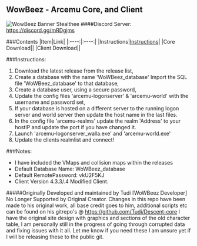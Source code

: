 ## WowBeez - Arcemu Core, and Client 
![WowBeez Banner Stealthee](http://i.imgur.com/UtGnhWM.gif "WowBeez Banner - Stealthee")
####Discord Server: https://discord.gg/mRDgjms

###Contents
|Item|Link|
|:----:|:----:|
|Instructions|[Instructions](#instructions)|
|Core Download||
|Client Download||


###Instructions:
1. Download the latest release from the release list,
2. Create a database with the name 'WoWBeez_database' Import the SQL file 'WoWBeez_database' to that database,
3. Create a database user, using a secure password,
4. Update the config files 'arcemu-logonserver' & 'arcemu-world' with the username and password set,
5. If your database is hosted on a different server to the running logon server and  world server then update the host name in the last files.
6. In the config file 'arcemu-realms' update the realm 'Address' to your hostIP and update the port if you have changed it.
7. Launch 'arcemu-logonserver_walla.exe' and 'arcemu-world.exe'
8. Update the clients realmlist and connect!

###Notes:
- I have included the VMaps and collision maps within the releases
- Default Database Name: WoWBeez_database
- Default RemotePassword: vkU2F5KJ
- Client Version 4.3.3/.4 Modified Client.




#####Originally Developed and maintained by Tudi [WoWBeez Developer] No Longer Supported by Original Creator. Changes in this repo have been made to his original work, all base credit goes to him, additional scripts etc can be found on his gitrepo's @ https://github.com/Tudi/Descent-core I have the original site design with graphics and sections of the old character table, I am personally still in the progress of going through corrupted data and fixing issues with it all. Let me know if you need these I am unsure yet if I will be releasing these to the public git.
